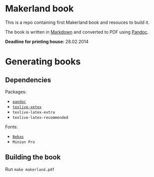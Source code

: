 Makerland book
==============

This is a repo containing first Makerland book and resouces to build it. 

The book is written in [Markdown](http://daringfireball.net/projects/markdown/) and converted to PDF using [Pandoc](http://johnmacfarlane.net/pandoc/).

__Deadline for printing house:__ 28.02.2014

Generating books
===============

## Dependencies

Packages:

- [`pandoc`](http://johnmacfarlane.net/pandoc/installing.html)
- [`texlive-xetex`](http://scripts.sil.org/cms/scripts/page.php?item_id=xetex_download)
- `texlive-latex-extra`
- `texlive-latex-recommended`

Fonts:

- [`Bebas`](http://www.dafont.com/bebas.font)
- `Minion Pro`

## Building the book

Run `make makerland.pdf`

